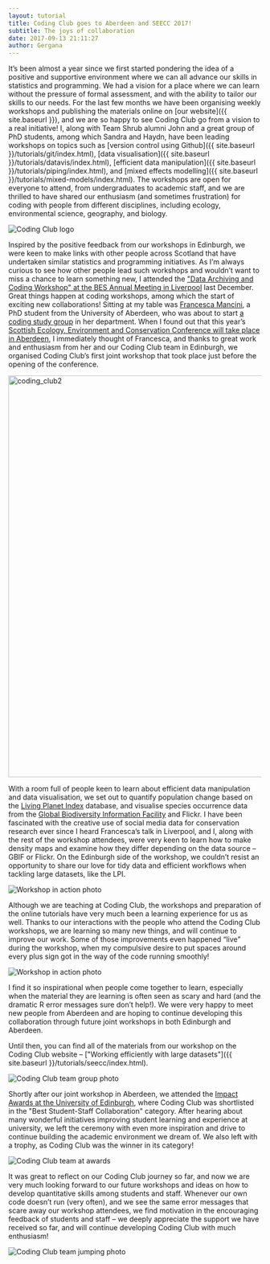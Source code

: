 ```yaml
---
layout: tutorial
title: Coding Club goes to Aberdeen and SEECC 2017!
subtitle: The joys of collaboration
date: 2017-09-13 21:11:27
author: Gergana
---
```


It’s been almost a year since we first started pondering the idea of a positive and supportive environment where we can all advance our skills in statistics and programming. We had a vision for a place where we can learn without the pressure of formal assessment, and with the ability to tailor our skills to our needs. For the last few months we have been organising weekly workshops and publishing the materials online on [our website]({{ site.baseurl }}), and we are so happy to see Coding Club go from a vision to a real initiative! I, along with Team Shrub alumni John and a great group of PhD students, among which Sandra and Haydn, have been leading workshops on topics such as [version control using Github]({{ site.baseurl }}/tutorials/git/index.html), [data visualisation]({{ site.baseurl }}/tutorials/datavis/index.html), [efficient data manipulation]({{ site.baseurl }}/tutorials/piping/index.html), and [mixed effects modelling]({{ site.baseurl }}/tutorials/mixed-models/index.html). The workshops are open for everyone to attend, from undergraduates to academic staff, and we are thrilled to have shared our enthusiasm (and sometimes frustration) for coding with people from different disciplines, including ecology, environmental science, geography, and biology.

![Coding Club logo](https://teamshrub.files.wordpress.com/2017/04/codingclub_logo2.png)

Inspired by the positive feedback from our workshops in Edinburgh, we were keen to make links with other people across Scotland that have undertaken similar statistics and programming initiatives. As I’m always curious to see how other people lead such workshops and wouldn’t want to miss a chance to learn something new, I attended the ["Data Archiving and Coding Workshop" at the BES Annual Meeting in Liverpool](https://adventurousandefficient.com/2017/01/06/my-bes-annual-meeting-highlights-2016/) last December. Great things happen at coding workshops, among which the start of exciting new collaborations! Sitting at my table was [Francesca Mancini](http://pure.abdn.ac.uk:8080/portal/en/persons/francesca-mancini(10db03c5-a457-47fe-8f6c-4c77b9834007).html), a PhD student from the University of Aberdeen, who was about to start [a coding study group](https://aberdeenstudygroup.github.io/studyGroup/) in her department. When I found out that this year’s [Scottish Ecology, Environment and Conservation Conference will take place in Aberdeen](https://teamshrub.wordpress.com/2017/04/09/team-shrub-at-seecc/), I immediately thought of Francesca, and thanks to great work and enthusiasm from her and our Coding Club team in Edinburgh, we organised Coding Club’s first joint workshop that took place just before the opening of the conference.

<img class="alignnone size-full wp-image-3304" src="https://teamshrub.files.wordpress.com/2017/04/coding_club21.jpg" alt="coding_club2" width="800" />

With a room full of people keen to learn about efficient data manipulation and data visualisation, we set out to quantify population change based on the [Living Planet Index](http://www.livingplanetindex.org/) database, and visualise species occurrence data from the [Global Biodiversity Information Facility](http://www.gbif.org) and Flickr. I have been fascinated with the creative use of social media data for conservation research ever since I heard Francesca’s talk in Liverpool, and I, along with the rest of the workshop attendees, were very keen to learn how to make density maps and examine how they differ depending on the data source – GBIF or Flickr. On the Edinburgh side of the workshop, we couldn’t resist an opportunity to share our love for tidy data and efficient workflows when tackling large datasets, like the LPI.

![Workshop in action photo](https://teamshrub.files.wordpress.com/2017/04/sab-6301.jpg)

Although we are teaching at Coding Club, the workshops and preparation of the online tutorials have very much been a learning experience for us as well. Thanks to our interactions with the people who attend the Coding Club workshops, we are learning so many new things, and will continue to improve our work. Some of those improvements even happened “live” during the workshop, when my compulsive desire to put spaces around every plus sign got in the way of the code running smoothly!

![Workshop in action photo](https://teamshrub.files.wordpress.com/2017/04/coding_club4.jpg)

I find it so inspirational when people come together to learn, especially when the material they are learning is often seen as scary and hard (and the dramatic R error messages sure don’t help!). We were very happy to meet new people from Aberdeen and are hoping to continue developing this collaboration through future joint workshops in both Edinburgh and Aberdeen.

Until then, you can find all of the materials from our workshop on the Coding Club website – ["Working efficiently with large datasets"]({{ site.baseurl }}/tutorials/seecc/index.html).

![Coding Club team group photo](https://teamshrub.files.wordpress.com/2017/04/sab-6305.jpg)

Shortly after our joint workshop in Aberdeen, we attended the [Impact Awards at the University of Edinburgh](https://www.eusa.ed.ac.uk/representation/impact_awards/), where Coding Club was shortlisted in the "Best Student-Staff Collaboration" category. After hearing about many wonderful initiatives improving student learning and experience at university, we left the ceremony with even more inspiration and drive to continue building the academic environment we dream of. We also left with a trophy, as Coding Club was the winner in its category!

![Coding Club team at awards](https://teamshrub.files.wordpress.com/2017/04/17760867_10155229103964380_8821578502146691528_o.jpg)

It was great to reflect on our Coding Club journey so far, and now we are very much looking forward to our future workshops and ideas on how to develop quantitative skills among students and staff. Whenever our own code doesn’t run (very often), and we see the same error messages that scare away our workshop attendees, we find motivation in the encouraging feedback of students and staff – we deeply appreciate the support we have received so far, and will continue developing Coding Club with much enthusiasm!

![Coding Club team jumping photo](https://teamshrub.files.wordpress.com/2017/04/17547550_10155245248417848_537568815_o.jpg)
